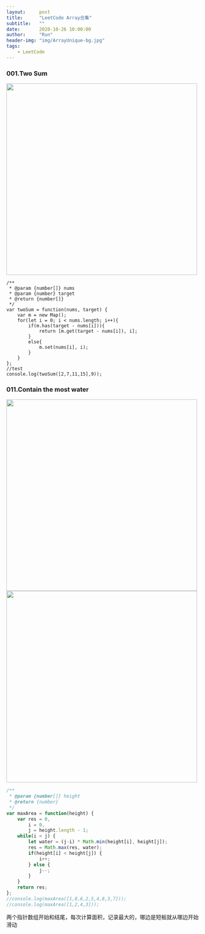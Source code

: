 ```yaml
---
layout:     post
title:      "LeetCode Array合集"
subtitle:   ""
date:       2020-10-26 10:00:00
author:     "Run"
header-img: "img/ArrayUnique-bg.jpg"
tags:
    - LeetCode
---
```


### 001.Two Sum

<img src="http://lrun1124.github.io/img/leetcode/001.png" width="500"/>

```JS
/**
 * @param {number[]} nums
 * @param {number} target
 * @return {number[]}
 */
var twoSum = function(nums, target) {
    var m = new Map();
    for(let i = 0; i < nums.length; i++){
    	if(m.has(target - nums[i])){
    		return [m.get(target - nums[i]), i];
    	}
    	else{
    		m.set(nums[i], i);
    	}
    }
};
//test
console.log(twoSum([2,7,11,15],9));
```

### 011.Contain the most water

<img src="http://lrun1124.github.io/img/leetcode/011_1.png" width="500"/>
<img src="http://lrun1124.github.io/img/leetcode/011_2.png" width="500"/>

```js
/**
 * @param {number[]} height
 * @return {number}
 */
var maxArea = function(height) {
    var res = 0,
        i = 0,
        j = height.length - 1;
    while(i < j) {
        let water = (j-i) * Math.min(height[i], height[j]);
        res = Math.max(res, water);
        if(height[i] < height[j]) {
            i++;
        } else {
            j--;
        }
    }
    return res;
};
//console.log(maxArea([1,8,6,2,5,4,8,3,7]));
//console.log(maxArea([1,2,4,3]));
```

两个指针数组开始和结尾，每次计算面积，记录最大的，哪边是短板就从哪边开始滑动


